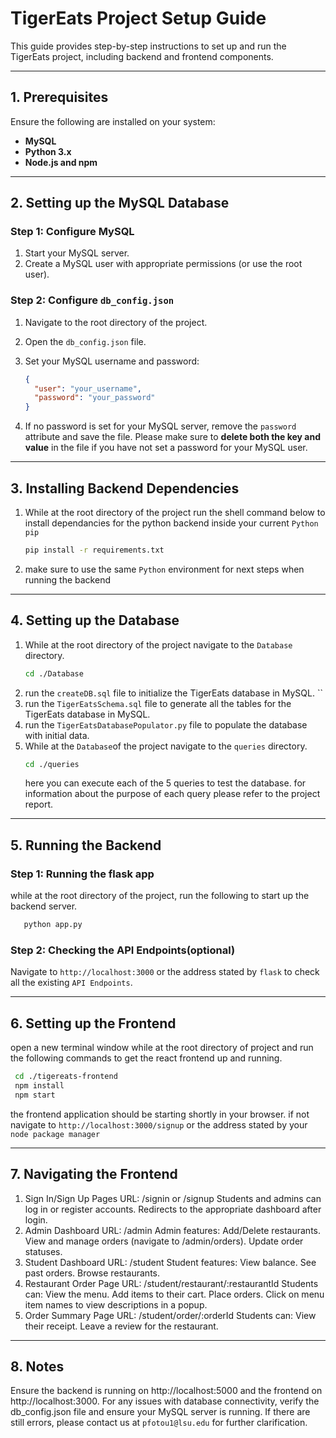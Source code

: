 # **TigerEats Project Setup Guide**

This guide provides step-by-step instructions to set up and run the TigerEats project, including backend and frontend components.

---

## **1. Prerequisites**

Ensure the following are installed on your system:

- **MySQL**
- **Python 3.x**
- **Node.js and npm**

---

## **2. Setting up the MySQL Database**

### **Step 1: Configure MySQL**

1. Start your MySQL server.
2. Create a MySQL user with appropriate permissions (or use the root user).

### **Step 2: Configure `db_config.json`**

1. Navigate to the root directory of the project.
2. Open the `db_config.json` file.
3. Set your MySQL username and password:

   ```json
   {
     "user": "your_username",
     "password": "your_password"
   }
   ```

4. If no password is set for your MySQL server, remove the `password` attribute and save the file. Please make sure to **delete both the key and value** in the file if you have not set a password for your MySQL user.

---

## **3. Installing Backend Dependencies**

1. While at the root directory of the project run the shell command below to install dependancies for the python backend inside your current `Python pip`
   ```bash
   pip install -r requirements.txt
   ```
2. make sure to use the same `Python` environment for next steps when running the backend

---

## **4. Setting up the Database**

1. While at the root directory of the project navigate to the `Database` directory.
   ```bash
   cd ./Database
   ```
2. run the `createDB.sql` file to initialize the TigerEats database in MySQL.
   ``
3. run the `TigerEatsSchema.sql` file to generate all the tables for the TigerEats database in MySQL.
4. run the `TigerEatsDatabasePopulator.py` file to populate the database with initial data.
5. While at the `Database`of the project navigate to the `queries` directory.
   ```bash
   cd ./queries
   ```
   here you can execute each of the 5 queries to test the database. for information about the purpose of each query please refer to the project report.

---

## **5. Running the Backend**

### **Step 1: Running the flask app**

while at the root directory of the project, run the following to start up the backend server.

```bash
   python app.py
```

### **Step 2: Checking the API Endpoints(optional)**

Navigate to `http://localhost:3000` or the address stated by `flask` to check all the existing `API Endpoints`.

---

## **6. Setting up the Frontend**

open a new terminal window while at the root directory of project and run the following commands to get the react frontend up and running.

```bash
 cd ./tigereats-frontend
 npm install
 npm start
```

the frontend application should be starting shortly in your browser. if not navigate to `http://localhost:3000/signup` or the address stated by your `node package manager`

---

## **7. Navigating the Frontend**

1. Sign In/Sign Up Pages
   URL: /signin or /signup
   Students and admins can log in or register accounts.
   Redirects to the appropriate dashboard after login.
2. Admin Dashboard
   URL: /admin
   Admin features:
   Add/Delete restaurants.
   View and manage orders (navigate to /admin/orders).
   Update order statuses.
3. Student Dashboard
   URL: /student
   Student features:
   View balance.
   See past orders.
   Browse restaurants.
4. Restaurant Order Page
   URL: /student/restaurant/:restaurantId
   Students can:
   View the menu.
   Add items to their cart.
   Place orders.
   Click on menu item names to view descriptions in a popup.
5. Order Summary Page
   URL: /student/order/:orderId
   Students can:
   View their receipt.
   Leave a review for the restaurant.

---

## **8. Notes**

Ensure the backend is running on http://localhost:5000 and the frontend on http://localhost:3000.
For any issues with database connectivity, verify the db_config.json file and ensure your MySQL server is running. If there are still errors, please contact us at `pfotou1@lsu.edu` for further clarification.
